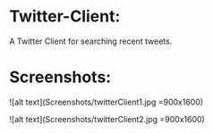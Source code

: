 # Twitter-Client:
A Twitter Client for searching recent tweets.

# Screenshots:
![alt text](Screenshots/twitterClient1.jpg =900x1600)

![alt text](Screenshots/twitterClient2.jpg =900x1600)
